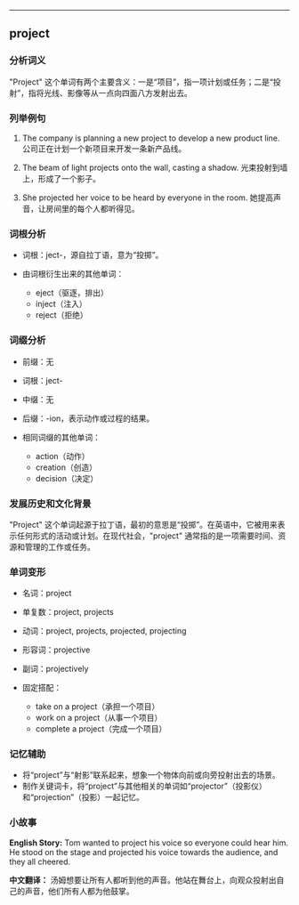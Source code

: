 
---------------
## project
### 分析词义
"Project" 这个单词有两个主要含义：一是“项目”，指一项计划或任务；二是“投射”，指将光线、影像等从一点向四面八方发射出去。

### 列举例句
1. The company is planning a new project to develop a new product line.
   公司正在计划一个新项目来开发一条新产品线。

2. The beam of light projects onto the wall, casting a shadow.
   光束投射到墙上，形成了一个影子。

3. She projected her voice to be heard by everyone in the room.
   她提高声音，让房间里的每个人都听得见。

### 词根分析
- 词根：ject-，源自拉丁语，意为“投掷”。

- 由词根衍生出来的其他单词：
  - eject（驱逐，排出）
  - inject（注入）
  - reject（拒绝）

### 词缀分析
- 前缀：无
- 词根：ject-
- 中缀：无
- 后缀：-ion，表示动作或过程的结果。

- 相同词缀的其他单词：
  - action（动作）
  - creation（创造）
  - decision（决定）

### 发展历史和文化背景
"Project" 这个单词起源于拉丁语，最初的意思是“投掷”。在英语中，它被用来表示任何形式的活动或计划。在现代社会，"project" 通常指的是一项需要时间、资源和管理的工作或任务。

### 单词变形
- 名词：project
- 单复数：project, projects
- 动词：project, projects, projected, projecting
- 形容词：projective
- 副词：projectively

- 固定搭配：
  - take on a project（承担一个项目）
  - work on a project（从事一个项目）
  - complete a project（完成一个项目）

### 记忆辅助
- 将“project”与“射影”联系起来，想象一个物体向前或向旁投射出去的场景。
- 制作关键词卡，将“project”与其他相关的单词如“projector”（投影仪）和“projection”（投影）一起记忆。

### 小故事
**English Story:**
Tom wanted to project his voice so everyone could hear him. He stood on the stage and projected his voice towards the audience, and they all cheered.

**中文翻译：**
汤姆想要让所有人都听到他的声音。他站在舞台上，向观众投射出自己的声音，他们所有人都为他鼓掌。

